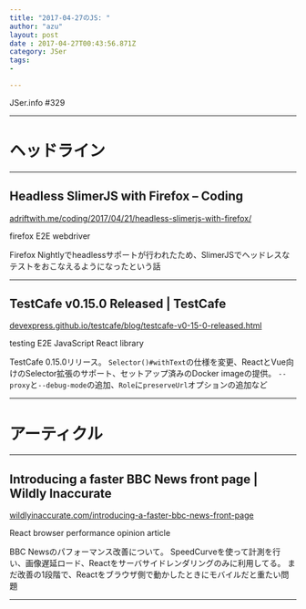 ```yaml
---
title: "2017-04-27のJS: "
author: "azu"
layout: post
date : 2017-04-27T00:43:56.871Z
category: JSer
tags:
-

---
```


JSer.info #329

----

<h1 class="site-genre">ヘッドライン</h1>

----

## Headless SlimerJS with Firefox – Coding
[adriftwith.me/coding/2017/04/21/headless-slimerjs-with-firefox/](https://adriftwith.me/coding/2017/04/21/headless-slimerjs-with-firefox/ "Headless SlimerJS with Firefox – Coding")
<p class="jser-tags jser-tag-icon"><span class="jser-tag">firefox</span> <span class="jser-tag">E2E</span> <span class="jser-tag">webdriver</span></p>

Firefox Nightlyでheadlessサポートが行われたため、SlimerJSでヘッドレスなテストをおこなえるようになったという話


----

## TestCafe v0.15.0 Released | TestCafe
[devexpress.github.io/testcafe/blog/testcafe-v0-15-0-released.html](http://devexpress.github.io/testcafe/blog/testcafe-v0-15-0-released.html "TestCafe v0.15.0 Released | TestCafe")
<p class="jser-tags jser-tag-icon"><span class="jser-tag">testing</span> <span class="jser-tag">E2E</span> <span class="jser-tag">JavaScript</span> <span class="jser-tag">React</span> <span class="jser-tag">library</span></p>

TestCafe 0.15.0リリース。
`Selector()#withText`の仕様を変更、ReactとVue向けのSelector拡張のサポート、セットアップ済みのDocker imageの提供。
`--proxy`と`--debug-mode`の追加、`Role`に`preserveUrl`オプションの追加など


----
<h1 class="site-genre">アーティクル</h1>

----

## Introducing a faster BBC News front page | Wildly Inaccurate
[wildlyinaccurate.com/introducing-a-faster-bbc-news-front-page](https://wildlyinaccurate.com/introducing-a-faster-bbc-news-front-page "Introducing a faster BBC News front page | Wildly Inaccurate")
<p class="jser-tags jser-tag-icon"><span class="jser-tag">React</span> <span class="jser-tag">browser</span> <span class="jser-tag">performance</span> <span class="jser-tag">opinion</span> <span class="jser-tag">article</span></p>

BBC Newsのパフォーマンス改善について。 SpeedCurveを使って計測を行い、画像遅延ロード、Reactをサーバサイドレンダリングのみに利用してる。 まだ改善の1段階で、Reactをブラウザ側で動かしたときにモバイルだと重たい問題


----
